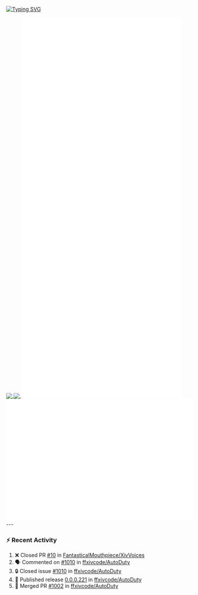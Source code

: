 [![Typing SVG](https://readme-typing-svg.demolab.com?font=Fira+Code&duration=1000&pause=1000&multiline=true&repeat=false&width=435&lines=Simon+Latusek+%7C+Gameplay+Engineer)](https://git.io/typing-svg)

<a href="https://github.com/anuraghazra/github-readme-stats">
  <img height=200 align="center" src="https://github-readme-stats.vercel.app/api?username=erdelf&theme=radical" />
</a>
<a href="https://github.com/anuraghazra/convoychat">
  <img height=200 align="center" src="https://streak-stats.demolab.com?user=erdelf&theme=radical&mode=weekly" />
</a>

<picture>
  <img src="/github-metrics.svg" alt="Metrics">
</picture>

<picture>
  <img src="/github-metrics-achievements.svg" alt="Achievements">
</picture>
---

### :zap: Recent Activity
<!--START_SECTION:activity-->
1. ❌ Closed PR [#10](https://github.com/FantasticalMouthpiece/XivVoices/pull/10) in [FantasticalMouthpiece/XivVoices](https://github.com/FantasticalMouthpiece/XivVoices)
2. 🗣 Commented on [#1010](https://github.com/ffxivcode/AutoDuty/issues/1010#issuecomment-2992389683) in [ffxivcode/AutoDuty](https://github.com/ffxivcode/AutoDuty)
3. 🔒 Closed issue [#1010](https://github.com/ffxivcode/AutoDuty/issues/1010) in [ffxivcode/AutoDuty](https://github.com/ffxivcode/AutoDuty)
4. 🚀 Published release [0.0.0.221](https://github.com/ffxivcode/AutoDuty/releases/tag/0.0.0.221) in [ffxivcode/AutoDuty](https://github.com/ffxivcode/AutoDuty)
5. 🎉 Merged PR [#1002](https://github.com/ffxivcode/AutoDuty/pull/1002) in [ffxivcode/AutoDuty](https://github.com/ffxivcode/AutoDuty)
<!--END_SECTION:activity-->

<!--
**erdelf/erdelf** is a ✨ _special_ ✨ repository because its `README.md` (this file) appears on your GitHub profile.

Here are some ideas to get you started:

- 🔭 I’m currently working on ...
- 🌱 I’m currently learning ...
- 👯 I’m looking to collaborate on ...
- 🤔 I’m looking for help with ...
- 💬 Ask me about ...
- 📫 How to reach me: ...
- 😄 Pronouns: ...
- ⚡ Fun fact: ...
-->

